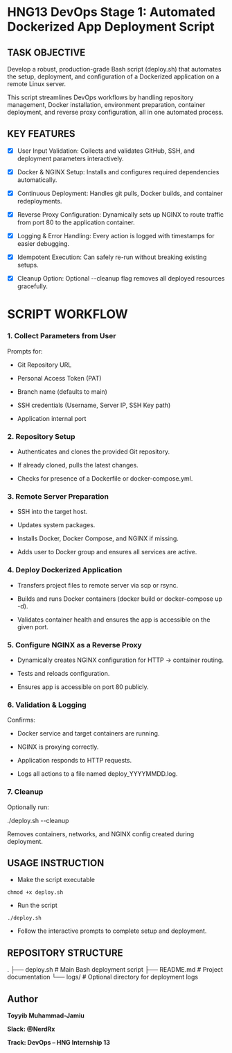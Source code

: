 # HNG13 DevOps Stage 1: Automated Dockerized App Deployment Script

## TASK OBJECTIVE

Develop a robust, production-grade Bash script (deploy.sh) that automates the setup, deployment, and configuration of a Dockerized application on a remote Linux server.

This script streamlines DevOps workflows by handling repository management, Docker installation, environment preparation, container deployment, and reverse proxy configuration, all in one automated process.

## KEY FEATURES

- [x] User Input Validation: Collects and validates GitHub, SSH, and deployment parameters interactively.

- [x] Docker & NGINX Setup: Installs and configures required dependencies automatically.

- [x] Continuous Deployment: Handles git pulls, Docker builds, and container redeployments.

- [x] Reverse Proxy Configuration: Dynamically sets up NGINX to route traffic from port 80 to the application container.

- [x] Logging & Error Handling: Every action is logged with timestamps for easier debugging.

- [x] Idempotent Execution: Can safely re-run without breaking existing setups.

- [x] Cleanup Option: Optional --cleanup flag removes all deployed resources gracefully.

# SCRIPT WORKFLOW

### 1. Collect Parameters from User

Prompts for:

- Git Repository URL

- Personal Access Token (PAT)

- Branch name (defaults to main)

- SSH credentials (Username, Server IP, SSH Key path)

- Application internal port

### 2. Repository Setup

- Authenticates and clones the provided Git repository.

- If already cloned, pulls the latest changes.

- Checks for presence of a Dockerfile or docker-compose.yml.

### 3. Remote Server Preparation

- SSH into the target host.

- Updates system packages.

- Installs Docker, Docker Compose, and NGINX if missing.

- Adds user to Docker group and ensures all services are active.

### 4. Deploy Dockerized Application

- Transfers project files to remote server via scp or rsync.

- Builds and runs Docker containers (docker build or docker-compose up -d).

- Validates container health and ensures the app is accessible on the given port.

### 5. Configure NGINX as a Reverse Proxy

- Dynamically creates NGINX configuration for HTTP → container routing.

- Tests and reloads configuration.

- Ensures app is accessible on port 80 publicly.

### 6. Validation & Logging

Confirms:

- Docker service and target containers are running.

- NGINX is proxying correctly.

- Application responds to HTTP requests.

- Logs all actions to a file named deploy_YYYYMMDD.log.

### 7. Cleanup

Optionally run:

./deploy.sh --cleanup

Removes containers, networks, and NGINX config created during deployment.

## USAGE INSTRUCTION

- Make the script executable

`chmod +x deploy.sh`

- Run the script

`./deploy.sh`

- Follow the interactive prompts to complete setup and deployment.

## REPOSITORY STRUCTURE

.
├── deploy.sh # Main Bash deployment script
├── README.md # Project documentation
└── logs/ # Optional directory for deployment logs

## Author

**Toyyib Muhammad-Jamiu**

**Slack: @NerdRx**

**Track: DevOps – HNG Internship 13**
